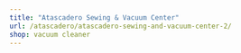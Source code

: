 ```yaml
---
title: "Atascadero Sewing & Vacuum Center"
url: /atascadero/atascadero-sewing-and-vacuum-center-2/
shop: vacuum cleaner
---
```

